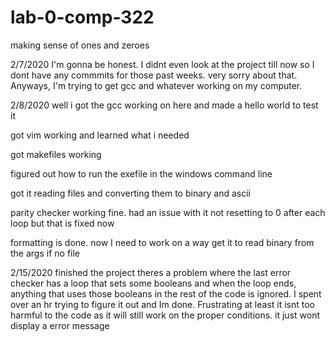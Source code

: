 # lab-0-comp-322
making sense of ones and zeroes


2/7/2020
I'm gonna be honest. I didnt even look at the project till now so I dont have any commmits for 
those past weeks. very sorry about that.
Anyways, I'm trying to get gcc and whatever working on my computer.

2/8/2020
well i got the gcc working on here and made a hello world to test it

got vim working and learned what i needed

got makefiles working

figured out how to run the exefile in the windows command line

got it reading files and converting them to binary and ascii

parity checker working fine. had an issue with it not
resetting to 0 after each loop but that is fixed now

formatting is done.  now I need to work on a way get it to read 
binary from the args if no file

2/15/2020
finished the project
theres a problem where the last error checker has a loop that sets some booleans
and when the loop ends, anything that uses those booleans in the rest of the code
is ignored. I spent over an hr trying to figure it out and Im done. Frustrating
at least it isnt too harmful to the code as it will still work on the proper conditions.
it just wont display a error message